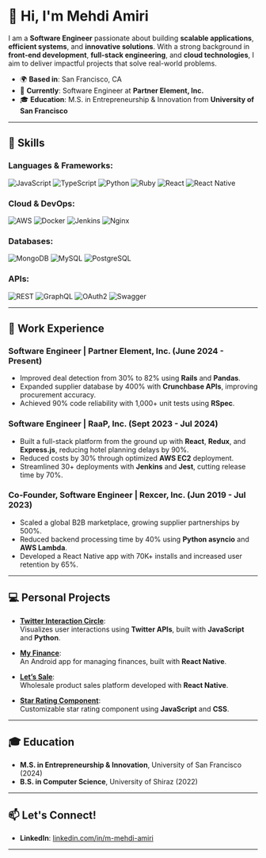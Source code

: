 
# 👋 Hi, I'm Mehdi Amiri

I am a **Software Engineer** passionate about building **scalable applications**, **efficient systems**, and **innovative solutions**. With a strong background in **front-end development**, **full-stack engineering**, and **cloud technologies**, I aim to deliver impactful projects that solve real-world problems.

- 🌍 **Based in**: San Francisco, CA  
- 💼 **Currently**: Software Engineer at **Partner Element, Inc.**  
- 🎓 **Education**: M.S. in Entrepreneurship & Innovation from **University of San Francisco**

---

## 🚀 Skills

### Languages & Frameworks:
![JavaScript](https://img.shields.io/badge/-JavaScript-F7DF1E?style=for-the-badge&logo=javascript&logoColor=black)
![TypeScript](https://img.shields.io/badge/-TypeScript-007ACC?style=for-the-badge&logo=typescript&logoColor=white)
![Python](https://img.shields.io/badge/-Python-3776AB?style=for-the-badge&logo=python&logoColor=white)
![Ruby](https://img.shields.io/badge/-Ruby-CC342D?style=for-the-badge&logo=ruby&logoColor=white)
![React](https://img.shields.io/badge/-React-61DAFB?style=for-the-badge&logo=react&logoColor=black)
![React Native](https://img.shields.io/badge/-React_Native-61DAFB?style=for-the-badge&logo=react&logoColor=black)

### Cloud & DevOps:
![AWS](https://img.shields.io/badge/-Amazon_AWS-232F3E?style=for-the-badge&logo=amazonaws&logoColor=white)
![Docker](https://img.shields.io/badge/-Docker-2496ED?style=for-the-badge&logo=docker&logoColor=white)
![Jenkins](https://img.shields.io/badge/-Jenkins-D24939?style=for-the-badge&logo=jenkins&logoColor=white)
![Nginx](https://img.shields.io/badge/-Nginx-269539?style=for-the-badge&logo=nginx&logoColor=white)

### Databases:
![MongoDB](https://img.shields.io/badge/-MongoDB-47A248?style=for-the-badge&logo=mongodb&logoColor=white)
![MySQL](https://img.shields.io/badge/-MySQL-4479A1?style=for-the-badge&logo=mysql&logoColor=white)
![PostgreSQL](https://img.shields.io/badge/-PostgreSQL-336791?style=for-the-badge&logo=postgresql&logoColor=white)

### APIs:
![REST](https://img.shields.io/badge/-REST-02569B?style=for-the-badge&logo=rest&logoColor=white)
![GraphQL](https://img.shields.io/badge/-GraphQL-E10098?style=for-the-badge&logo=graphql&logoColor=white)
![OAuth2](https://img.shields.io/badge/-OAuth2-262261?style=for-the-badge&logo=oauth&logoColor=white)
![Swagger](https://img.shields.io/badge/-Swagger-85EA2D?style=for-the-badge&logo=swagger&logoColor=black)

---

## 📂 Work Experience

### Software Engineer | **Partner Element, Inc.** (June 2024 - Present)
- Improved deal detection from 30% to 82% using **Rails** and **Pandas**.
- Expanded supplier database by 400% with **Crunchbase APIs**, improving procurement accuracy.
- Achieved 90% code reliability with 1,000+ unit tests using **RSpec**.

### Software Engineer | **RaaP, Inc.** (Sept 2023 - Jul 2024)
- Built a full-stack platform from the ground up with **React**, **Redux**, and **Express.js**, reducing hotel planning delays by 90%.
- Reduced costs by 30% through optimized **AWS EC2** deployment.
- Streamlined 30+ deployments with **Jenkins** and **Jest**, cutting release time by 70%.

### Co-Founder, Software Engineer | **Rexcer, Inc.** (Jun 2019 - Jul 2023)
- Scaled a global B2B marketplace, growing supplier partnerships by 500%.
- Reduced backend processing time by 40% using **Python asyncio** and **AWS Lambda**.
- Developed a React Native app with 70K+ installs and increased user retention by 65%.

---

## 💻 Personal Projects

- **[Twitter Interaction Circle](https://github.com/mehdiamiri1440/twitter-itraction-circle)**:  
  Visualizes user interactions using **Twitter APIs**, built with **JavaScript** and **Python**.

- **[My Finance](https://github.com/mehdiamiri1440/My-Finance)**:  
  An Android app for managing finances, built with **React Native**.

- **[Let’s Sale](https://github.com/mehdiamiri1440/usa-project-app)**:  
  Wholesale product sales platform developed with **React Native**.

- **[Star Rating Component](https://github.com/mehdiamiri1440/react-ratings-declarative)**:  
  Customizable star rating component using **JavaScript** and **CSS**.

---

## 🎓 Education

- **M.S. in Entrepreneurship & Innovation**, University of San Francisco (2024)  
- **B.S. in Computer Science**, University of Shiraz (2022)

---

## 📫 Let's Connect!
- **LinkedIn**: [linkedin.com/in/m-mehdi-amiri](https://www.linkedin.com/in/m-mehdi-amiri)

---
